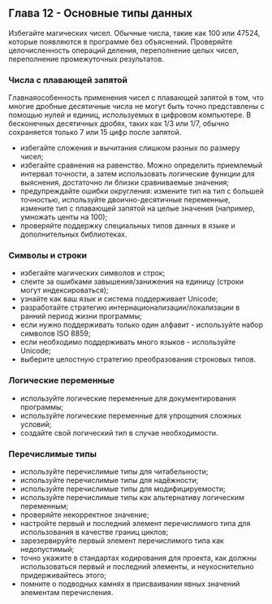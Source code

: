 ## Глава 12 - Основные типы данных
Избегайте магических чисел. Обычные числа, такие как 100 или 47524, которые появляются в программе без объяснений.
Проверяйте целочисленность операций деления, переполнение целых чисел, переполнение промежуточных результатов.
### Числа с плавающей запятой
Главнаяособенность применения чисел с плавающей запятой в том, что многие дробные десятичные числа не могут быть точно представлены с помощью нулей и единиц, используемых в цифровом компьютере. В бесконечных десятичных дробях, таких как 1/3 или 1/7, обычно сохраняется только 7 или 15 цифр после запятой.
- избегайте сложения и вычитания слишком разных по размеру чисел;
- избегайте сравнения на равенство. Можно определить приемлемый интервал точности, а затем использовать логические функции для выяснения, достаточно ли близки сравниваемые значения;
- предупреждайте ошибки округления: измените тип на тип с большей точностью, используйте двоично-десятичные переменные, измените тип с плавающей запятой на целые значения (например, умножать центы на 100);
- проверяйте поддержку специальных типов данных в языке и дополнительных библиотеках.
### Символы и строки
- избегайте магических символов и строк;
- слеите за ошибками завышения/занижения на единицу (строки могут индексироваться);
- узнайте как ваш язык и система поддерживает Unicode;
- разработайте стратегию интернационализации/локализации в ранний период жизни программы;
- если нужно поддерживать только один алфавит - используйте набор символов ISO 8859;
- если необходимо поддерживать много языков - используйте Unicode;
- выберите целостную стратегию преобразования строковых типов.
### Логические переменные
- используйте логические переменные для документирования программы;
- используйте логические переменные для упрощения сложных условий;
- создайте свой логический тип в случае необходимости.
### Перечислимые типы
- используйте перечислимые типы для читабельности;
- используйте перечислимые типы для надёжности;
- используйте перечислимые типы для модифицируемости;
- используйте перечислимые типы как альтернативу логическим переменным;
- проверяйте некорректное значение;
- настройте первый и последний элемент перечислимого типа для использования в качестве границ циклов;
- зарезервируйте первый элемент перечислимого типа как недопустимый;
- точно укажите в стандартах кодирования для проекта, как должны использоваться первый и последний элементы, и неукоснительно придерживайтесь этого;
- помните о подводных камнях в присваивании явных значений элементам перечисления.
